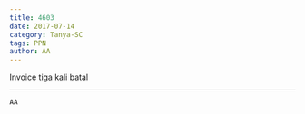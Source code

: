 ```yaml
---
title: 4603
date: 2017-07-14
category: Tanya-SC
tags: PPN
author: AA
---
```


Invoice tiga kali batal

---



`AA`
